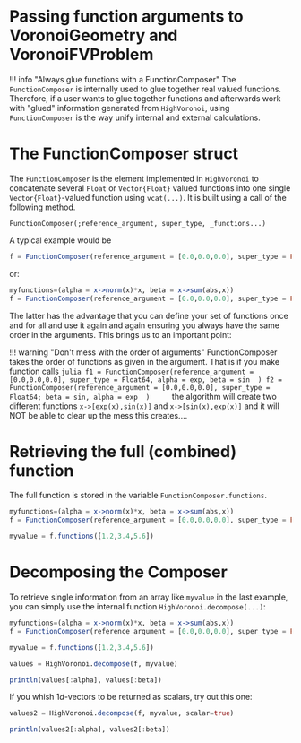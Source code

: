 
# Passing function arguments to VoronoiGeometry and VoronoiFVProblem

!!! info "Always glue functions with a FunctionComposer"
    The `FunctionComposer` is internally used to glue together real valued functions. Therefore, if a user wants to glue together functions and afterwards work with "glued" information generated from `HighVoronoi`, using `FunctionComposer` is the way unify internal and external calculations. 

# The FunctionComposer struct

The `FunctionComposer` is the element implemented in `HighVoronoi` to concatenate several `Float` or `Vector{Float}` valued functions into one single `Vector{Float}`-valued function using `vcat(...)`. It is built using a call of the following method.

```@docs
FunctionComposer(;reference_argument, super_type, _functions...)
```

A typical example would be
```julia
f = FunctionComposer(reference_argument = [0.0,0.0,0.0], super_type = Float64, alpha = x->norm(x)*x, beta = x->sum(abs,x) )
```

or:

```julia
myfunctions=(alpha = x->norm(x)*x, beta = x->sum(abs,x))
f = FunctionComposer(reference_argument = [0.0,0.0,0.0], super_type = Float64; myfunctions...  )
```

The latter has the advantage that you can define your set of functions once and for all and use it again and again ensuring you always have the same order in the arguments. This brings us to an important point:

!!! warning "Don't mess with the order of arguments"
    FunctionComposer takes the order of functions as given in the argument. That is if you make function calls
    ```julia
    f1 = FunctionComposer(reference_argument = [0.0,0.0,0.0], super_type = Float64, alpha = exp, beta = sin  )
    f2 = FunctionComposer(reference_argument = [0.0,0.0,0.0], super_type = Float64; beta = sin, alpha = exp  )    
    ```
    the algorithm will create two different functions `x->[exp(x),sin(x)]` and `x->[sin(x),exp(x)]` and it will NOT be able to clear up the mess this creates....

# Retrieving the full (combined) function

The full function is stored in the variable `FunctionComposer.functions`.

```julia
myfunctions=(alpha = x->norm(x)*x, beta = x->sum(abs,x))
f = FunctionComposer(reference_argument = [0.0,0.0,0.0], super_type = Float64; myfunctions...  )

myvalue = f.functions([1.2,3.4,5.6])
```


# Decomposing the Composer

To retrieve single information from an array like `myvalue` in the last example, you can simply use the internal function `HighVoronoi.decompose(...)`:

```julia
myfunctions=(alpha = x->norm(x)*x, beta = x->sum(abs,x))
f = FunctionComposer(reference_argument = [0.0,0.0,0.0], super_type = Float64; myfunctions...  )

myvalue = f.functions([1.2,3.4,5.6])

values = HighVoronoi.decompose(f, myvalue)

println(values[:alpha], values[:beta])
```

If you whish $1d$-vectors to be returned as scalars, try out this one:

```julia
values2 = HighVoronoi.decompose(f, myvalue, scalar=true)

println(values2[:alpha], values2[:beta])
```
